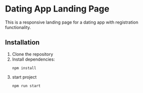 # Dating App Landing Page

This is a responsive landing page for a dating app with registration functionality.

## Installation

1. Clone the repository
2. Install dependencies:
   ```
   npm install
   ```
3. start project
   ```
   npm run start
   ```
